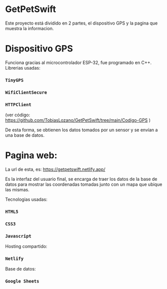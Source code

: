 # GetPetSwift 
Este proyecto está dividido en 2 partes, el dispositivo GPS y la pagina que muestra la informacion.

# Dispositivo GPS
Funciona gracias al microcontrolador ESP-32, fue programado en C++.
Librerias usadas:

### `TinyGPS`
### `WifiClientSecure`
### `HTTPClient`

(ver código: https://github.com/TobiasLozano/GetPetSwift/tree/main/Codigo-GPS )

De esta forma, se obtienen los datos tomados por un sensor y se envían a una base de datos.

# Pagina web:
La url de esta, es:
https://getpetswift.netlify.app/

Es la interfaz del usuario final, se encarga de traer los datos de la base de datos para mostrar las coordenadas tomadas junto con un mapa que ubique las mismas.


Tecnologias usadas:

### `HTML5`
### `CSS3`
### `Javascript`
 
Hosting compartido:
### `Netlify`
Base de datos:
### `Google Sheets`
